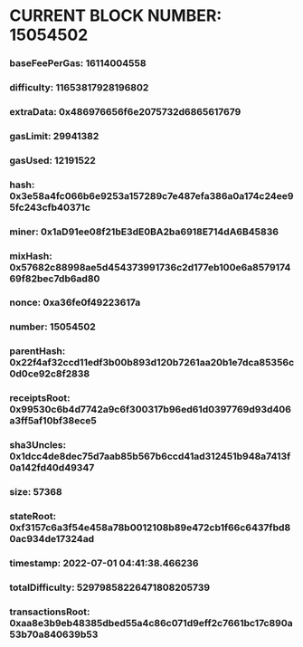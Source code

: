 # CURRENT BLOCK NUMBER: 15054502

### baseFeePerGas: 16114004558
### difficulty: 11653817928196802
### extraData: 0x486976656f6e2075732d6865617679
### gasLimit: 29941382
### gasUsed: 12191522
### hash: 0x3e58a4fc066b6e9253a157289c7e487efa386a0a174c24ee95fc243cfb40371c
### miner: 0x1aD91ee08f21bE3dE0BA2ba6918E714dA6B45836
### mixHash: 0x57682c88998ae5d454373991736c2d177eb100e6a857917469f82bec7db6ad80
### nonce: 0xa36fe0f49223617a
### number: 15054502
### parentHash: 0x22f4af32ccd11edf3b00b893d120b7261aa20b1e7dca85356c0d0ce92c8f2838
### receiptsRoot: 0x99530c6b4d7742a9c6f300317b96ed61d0397769d93d406a3ff5af10bf38ece5
### sha3Uncles: 0x1dcc4de8dec75d7aab85b567b6ccd41ad312451b948a7413f0a142fd40d49347
### size: 57368
### stateRoot: 0xf3157c6a3f54e458a78b0012108b89e472cb1f66c6437fbd80ac934de17324ad
### timestamp: 2022-07-01 04:41:38.466236
### totalDifficulty: 52979858226471808205739
### transactionsRoot: 0xaa8e3b9eb48385dbed55a4c86c071d9eff2c7661bc17c890a53b70a840639b53

